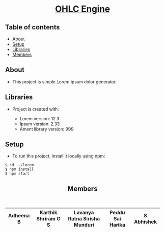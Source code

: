 <div align = "center">

# [OHLC Engine](#)
	
</div>
 
 
## Table of contents
 
* [About](#About)
* [Setup](#setup)
* [Libraries](#Libraries)
* [Members](#Members)


## About

- This project is simple Lorem ipsum dolor generator.
	
## Libraries

- Project is created with:
		
	* Lorem version: 12.3
	* Ipsum version: 2.33
	* Ament library version: 999
	
## Setup

- To run this project, install it locally using npm:

```
$ cd ../lorem
$ npm install
$ npm start
```

<div align = "center">
	
## Members
	
</br>

| Adheena B | Karthik Shriram G S| Lavanya Ratna Sirisha Munduri | Peddu Sai Harika | S Abhishek |
|----------------|----------------|----------------|----------------|----------------|
	
</div>
